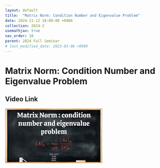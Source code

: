 ```yaml
---
layout: default
title:  "Matrix Norm: Condition Number and Eigenvalue Problem"
date: 2024-11-12 18:00:00 +0900
collection: 2024-2
usemathjax: true
nav_order: 10
parent: 2024 Fall Seminar
# last_modified_date: 2023-03-06 +0900
---
```

# Matrix Norm: Condition Number and Eigenvalue Problem
<!-- ## <center> Abstract </center>
Francis Guthrie claimed in 1852 the four color problem. We
proof two essential lemmas and then solve six color problem. We expand
the proof of six color problem into five, four color problem. Kempe
published this proof in 1879. However the flaw was discovered in 1890
by Heawood. Although flawed, Kempe’s idea was used as one of a basic
tool. -->
## Video Link

[![Video Label](pictures/9_matrix.jpg)](https://www.youtube.com/watch?v=gGObo7XmBFE)

<!-- ## PDF Download -->

<!-- <a target='_blank' href='../2024-1/2024-1_download/crime.pdf'>What is Counting? PDF</a> -->